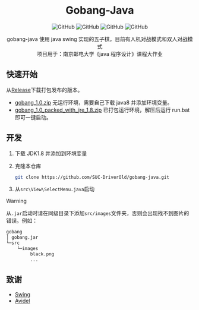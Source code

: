 <div align="center">

# Gobang-Java

![GitHub](https://img.shields.io/github/license/SUC-DriverOld/gobang-java)
![GitHub](https://img.shields.io/github/languages/top/SUC-DriverOld/gobang-java)
![GitHub](https://img.shields.io/github/repo-size/SUC-DriverOld/gobang-java)
![GitHub](https://img.shields.io/github/release/SUC-DriverOld/gobang-java)

gobang-java 使用 java swing 实现的五子棋，目前有人机对战模式和双人对战模式\
项目用于：南京邮电大学《java 程序设计》课程大作业

</div>

## 快速开始

从[Release](https://github.com/SUC-DriverOld/gobang-java/releases)下载打包发布的版本。

- [gobang_1.0.zip](https://github.com/SUC-DriverOld/gobang-java/releases/download/v1.0/gobang_1.0.zip) 无运行环境，需要自己下载 java8 并添加环境变量。
- [gobang_1.0_packed_with_jre_1.8.zip](https://github.com/SUC-DriverOld/gobang-java/releases/download/v1.0/gobang_1.0_packed_with_jre_1.8.zip) 已打包运行环境，解压后运行 run.bat 即可一键启动。

## 开发

1. 下载 JDK1.8 并添加到环境变量
2. 克隆本仓库

   ```bash
   git clone https://github.com/SUC-DriverOld/gobang-java.git
   ```

3. 从`src\View\SelectMenu.java`启动

> [!WARNING]
> 从`.jar`启动时请在同级目录下添加`src/images`文件夹，否则会出现找不到图片的错误。例如：

```bash
gobang
│ gobang.jar
└─src
    └─images
         black.png
         ...
```

## 致谢

- [Swing](https://docs.oracle.com/javase/tutorial/uiswing/index.html)
- [Avidel](https://github.com/avidele)
